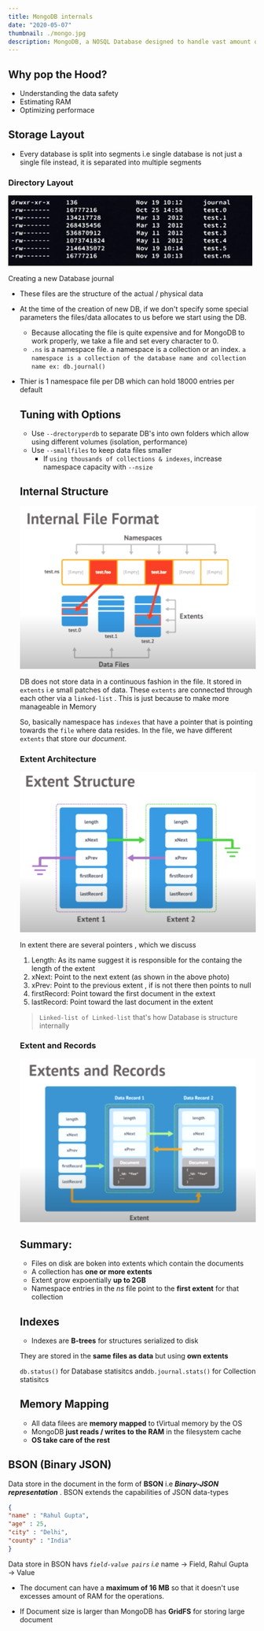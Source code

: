 ```yaml
---
title: MongoDB internals
date: "2020-05-07"
thumbnail: ./mongo.jpg
description: MongoDB, a NOSQL Database designed to handle vast amount of load with horizontaly scaliablity
---
```




## Why pop the Hood?

- Understanding the data safety
- Estimating RAM
- Optimizing performace

## Storage Layout

- Every database is split into segments i.e single database is not just a single file instead,  it is separated into multiple segments

### Directory Layout

![MongoDB%20Internal/Screenshot_from_2020-04-19_19-16-13.png](Screenshot_from_2020-04-19_19-16-13.png)

Creating a new Database journal

- These files are the structure of the actual / physical data
- At the time of the creation of new DB, if we don't specify some special parameters the files/data allocates to us before we start using the DB.
    - Because allocating the file is quite expensive and for MongoDB to work properly, we take a file and set every character to 0.
    - `.ns` is a namespace file. a namespace is a collection or an index. `a namespace is a collection of the database name and collection name ex: db.journal()`
- Thier is 1 namespace file per DB which can hold 18000 entries per default

    ## Tuning with Options

    - Use `--drectoryperdb` to separate DB's into own folders which allow using different volumes (isolation, performance)
    - Use `--smallfiles` to keep data files smaller
        - If `using thousands of collections & indexes`, increase namespace capacity with `--nsize`

    ## Internal Structure

    ![MongoDB%20Internal/Screenshot_from_2020-04-19_19-39-03.png](Screenshot_from_2020-04-19_19-39-03.png)

    DB  does not store data in a continuous fashion in the file. It stored in `extents` i.e small patches of data.  These `extents` are connected through each other via a `linked-list` . This is just because to make more manageable in Memory

    So, basically namespace has `indexes` that have a pointer that is pointing towards the `file` where data resides. In the file, we have different `extents` that store our *document*. 

    ### Extent Architecture

    ![MongoDB%20Internal/Screenshot_from_2020-04-19_19-52-59.png](Screenshot_from_2020-04-19_19-52-59.png)

    In extent there are several pointers , which we discuss 

    1. Length: As its name suggest it is responsible for the containg the length of the extent
    2. xNext: Point to the next extent (as shown in the above photo)
    3. xPrev: Point to the previous extent , if is not there then points to null
    4. firstRecord: Point toward the first document in the extext
    5. lastRecord: Point toward the last document in the extent

    > `Linked-list of Linked-list` that's how Database is structure internally

    ### Extent and Records

    ![MongoDB%20Internal/Screenshot_from_2020-04-19_19-54-23.png](Screenshot_from_2020-04-19_19-54-23.png)

    ## Summary:

    - Files on disk are boken into extents which contain the documents
    - A collection has **one or more extents**
    - Extent grow expoentially **up to 2GB**
    - Namespace entries in the *ns* file point to the  **first extent** for that collection

    ## Indexes

    - Indexes are **B-trees**  for structures serialized to disk

    They are stored in the **same files as data** but using **own extents**

    `db.status()` for Database statisitcs and`db.journal.stats()` for Collection statisitcs

    ## Memory Mapping

    - All data filees are **memory mapped**  to tVirtual memory by the OS
    - MongoDB **just reads / writes to the RAM**  in the filesystem cache
    - **OS take care of the rest**

## BSON (Binary JSON)

Data store in the document in the form of **BSON** i.e ***Binary-JSON representation*** . BSON extends the capabilities of JSON data-types 

```json
{
"name" : "Rahul Gupta",
"age" : 25,
"city" : "Delhi",
"county" : "India"
}
```

Data store in BSON havs *`field-value pairs` i.e* name → Field, Rahul Gupta → Value

 - The document can have a **maximum of 16 MB** so that it doesn't use excesses amount of RAM for the operations.

- If Document size is larger than MongoDB has **GridFS**  for storing large document
